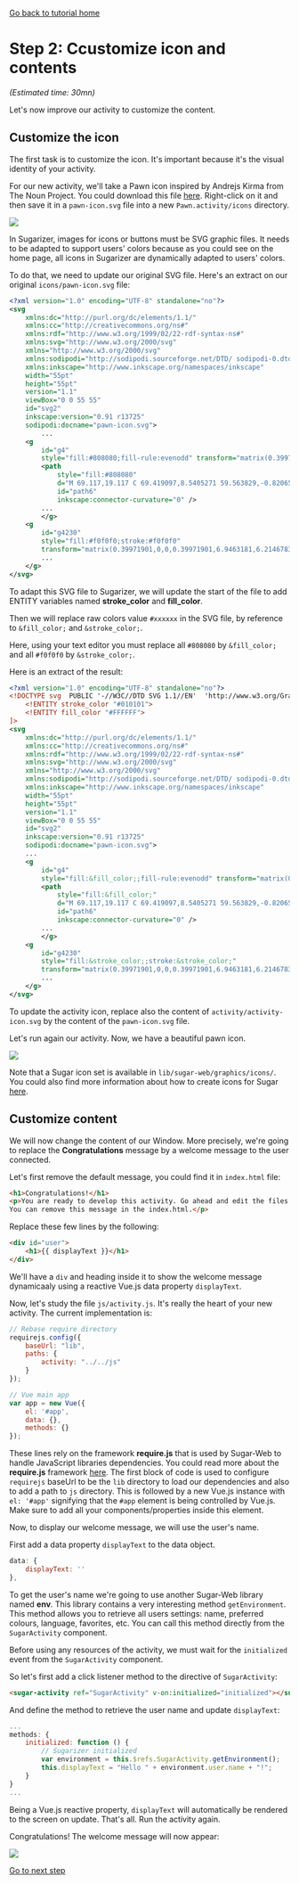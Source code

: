 [Go back to tutorial home](tutorial.md)

# Step 2: Ccustomize icon and contents
*(Estimated time: 30mn)*

Let's now improve our activity to customize the content.

## Customize the icon

The first task is to customize the icon. It's important because it's the visual identity of your activity.

For our new activity, we'll take a Pawn icon inspired by Andrejs Kirma from The Noun Project. You could download this file [here](../../images/pawn-icon.svg). Right-click on it and then save it in a `pawn-icon.svg` file into a new `Pawn.activity/icons` directory.

![](../../images/tutorial_step2_1.png)

In Sugarizer, images for icons or buttons must be SVG graphic files. It needs to be adapted to support users' colors because as you could see on the home page, all icons in Sugarizer are dynamically adapted to users' colors.

To do that, we need to update our original SVG file.
Here's an extract on our original `icons/pawn-icon.svg` file:
```xml
<?xml version="1.0" encoding="UTF-8" standalone="no"?>
<svg
	xmlns:dc="http://purl.org/dc/elements/1.1/"
	xmlns:cc="http://creativecommons.org/ns#"
	xmlns:rdf="http://www.w3.org/1999/02/22-rdf-syntax-ns#"
	xmlns:svg="http://www.w3.org/2000/svg"
	xmlns="http://www.w3.org/2000/svg"
	xmlns:sodipodi="http://sodipodi.sourceforge.net/DTD/ sodipodi-0.dtd"
	xmlns:inkscape="http://www.inkscape.org/namespaces/inkscape"
	width="55pt"
	height="55pt"
	version="1.1"
	viewBox="0 0 55 55"
	id="svg2"
	inkscape:version="0.91 r13725"
	sodipodi:docname="pawn-icon.svg">
		...
	<g
		id="g4"
		style="fill:#808080;fill-rule:evenodd" transform="matrix(0.39971901,0,0,0.39971901,6.4164118,6.3421946)">
		<path
			style="fill:#808080"
			d="M 69.117,19.117 C 69.419097,8.5405271 59.563829,-0.82065091 49.016209,0.02487387 38.442487,0.26964532 29.602814,10.583179 30.981695,21.071762 31.767586,31.615772 42.507095,39.916726 52.911417,38.013738 62.017401,36.775538 69.289121,28.312864 69.117,19.117 Z m -32.352,0 C 36.487927,11.039319 44.80784,4.2563204 52.665901,6.151898 60.600506,7.5124622 65.573683,16.956696 62.192903,24.268128 59.309957,31.766263 49.109454,34.806773 42.600068,30.090646 38.995267,27.691276 36.726564,23.451719 36.765,19.117 Z"
			id="path6"
			inkscape:connector-curvature="0" />
		...
		</g>
	<g
		id="g4230"
		style="fill:#f0f0f0;stroke:#f0f0f0"
		transform="matrix(0.39971901,0,0,0.39971901,6.9463181,6.2146783)">
		...
	</g>
</svg>
```
To adapt this SVG file to Sugarizer, we will update the start of the file to add ENTITY variables named **stroke_color** and **fill_color**.

Then we will replace raw colors value `#xxxxxx` in the SVG file, by reference to `&fill_color;` and `&stroke_color;`.

Here, using your text editor you must replace all `#808080` by `&fill_color;` and all `#f0f0f0` by `&stroke_color;`.

Here is an extract of the result:
```xml
<?xml version="1.0" encoding="UTF-8" standalone="no"?>
<!DOCTYPE svg  PUBLIC '-//W3C//DTD SVG 1.1//EN'  'http://www.w3.org/Graphics/SVG/1.1/DTD/svg11.dtd' [
	<!ENTITY stroke_color "#010101">
	<!ENTITY fill_color "#FFFFFF">
]>
<svg
	xmlns:dc="http://purl.org/dc/elements/1.1/"
	xmlns:cc="http://creativecommons.org/ns#"
	xmlns:rdf="http://www.w3.org/1999/02/22-rdf-syntax-ns#"
	xmlns:svg="http://www.w3.org/2000/svg"
	xmlns="http://www.w3.org/2000/svg"
	xmlns:sodipodi="http://sodipodi.sourceforge.net/DTD/ sodipodi-0.dtd"
	xmlns:inkscape="http://www.inkscape.org/namespaces/inkscape"
	width="55pt"
	height="55pt"
	version="1.1"
	viewBox="0 0 55 55"
	id="svg2"
	inkscape:version="0.91 r13725"
	sodipodi:docname="pawn-icon.svg">
	...
	<g
		id="g4"
		style="fill:&fill_color;;fill-rule:evenodd" transform="matrix(0.39971901,0,0,0.39971901,6.4164118,6.3421946)">
		<path
			style="fill:&fill_color;"
			d="M 69.117,19.117 C 69.419097,8.5405271 59.563829,-0.82065091 49.016209,0.02487387 38.442487,0.26964532 29.602814,10.583179 30.981695,21.071762 31.767586,31.615772 42.507095,39.916726 52.911417,38.013738 62.017401,36.775538 69.289121,28.312864 69.117,19.117 Z m -32.352,0 C 36.487927,11.039319 44.80784,4.2563204 52.665901,6.151898 60.600506,7.5124622 65.573683,16.956696 62.192903,24.268128 59.309957,31.766263 49.109454,34.806773 42.600068,30.090646 38.995267,27.691276 36.726564,23.451719 36.765,19.117 Z"
			id="path6"
			inkscape:connector-curvature="0" />
		...
		</g>
	<g
		id="g4230"
		style="fill:&stroke_color;;stroke:&stroke_color;"
		transform="matrix(0.39971901,0,0,0.39971901,6.9463181,6.2146783)">
		...
	</g>
</svg>
```
To update the activity icon, replace also the content of `activity/activity-icon.svg` by the content of the `pawn-icon.svg` file.

Let's run again our activity. Now, we have a beautiful pawn icon.

![](../../images/tutorial_step2_2.png)


Note that a Sugar icon set is available in `lib/sugar-web/graphics/icons/`. You could also find more information about how to create icons for Sugar [here](https://wiki.sugarlabs.org/go/Development_Team/Almanac/Making_Icons).


## Customize content

We will now change the content of our Window. More precisely, we're going to replace the **Congratulations** message by a welcome message to the user connected.

Let's first remove the default message, you could find it in `index.html` file:
```html
<h1>Congratulations!</h1>
<p>You are ready to develop this activity. Go ahead and edit the files.<br />
You can remove this message in the index.html.</p>
```
Replace these few lines by the following:
```html
<div id="user">
	<h1>{{ displayText }}</h1>
</div>
```
We'll have a `div` and heading inside it to show the welcome message dynamicaaly using a reactive Vue.js data property `displayText`.

Now, let's study the file `js/activity.js`. It's really the heart of your new activity. The current implementation is:
```js
// Rebase require directory
requirejs.config({
	baseUrl: "lib",
	paths: {
		activity: "../../js"
	}
});

// Vue main app
var app = new Vue({
	el: '#app',
	data: {},
	methods: {}
});
```
These lines rely on the framework **require.js** that is used by Sugar-Web to handle JavaScript libraries dependencies. You could read more about the **require.js** framework [here](http://www.requirejs.org/). The first block of code is used to configure `requirejs` baseUrl to be the `lib` directory to load our dependencies and also to add a path to `js` directory. This is followed by a new Vue.js instance with `el: '#app'` signifying that the `#app` element is being controlled by Vue.js. Make sure to add all your components/properties inside this element.

Now, to display our welcome message, we will use the user's name.

First add a data property `displayText` to the data object.
```js
data: {
	displayText: ''
},
```

To get the user's name we're going to use another Sugar-Web library named **env**. This library contains a very interesting method `getEnvironment`. This method allows you to retrieve all users settings: name, preferred colours, language, favorites, etc.
You can call this method directly from the `SugarActivity` component. 

Before using any resources of the activity, we must wait for the `initialized` event from the `SugarActivity` component.

So let's first add a click listener method to the directive of `SugarActivity`:
```html
<sugar-activity ref="SugarActivity" v-on:initialized="initialized"></sugar-activity>
```

And define the method to retrieve the user name and update `displayText`:
```js
...
methods: {
	initialized: function () {
		// Sugarizer initialized
		var environment = this.$refs.SugarActivity.getEnvironment();
		this.displayText = "Hello " + environment.user.name + "!";	
	}
}
...
```
Being a Vue.js reactive property, `displayText` will automatically be rendered to the screen on update. That's all. Run the activity again.

Congratulations! The welcome message will now appear:


![](../../images/tutorial_step2_4.png)

[Go to next step](step3.md)